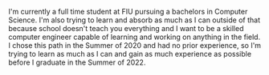 I'm currently a full time student at FIU pursuing a bachelors in Computer Science.
I'm also trying to learn and absorb as much as I can outside of that because school doesn't teach you everything and I want to be a skilled computer engineer capable of learning and working on anything in the field.
I chose this path in the Summer of 2020 and had no prior experience, so I'm trying to learn as much as I can and gain as much experience as possible before I graduate in the Summer of 2022.
